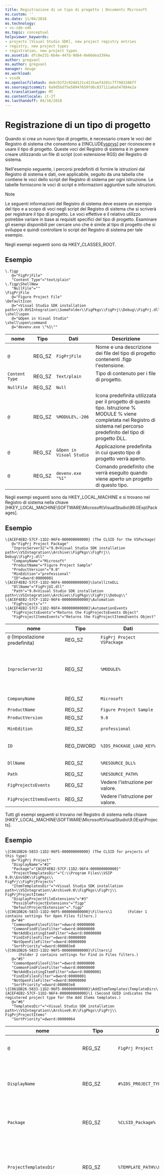 ```yaml
---
title: Registrazione di un tipo di progetto | Documenti Microsoft
ms.custom: ''
ms.date: 11/04/2016
ms.technology:
- vs-ide-sdk
ms.topic: conceptual
helpviewer_keywords:
- projects [Visual Studio SDK], new project registry entries
- registry, new project types
- registration, new project types
ms.assetid: dfc0e231-6b4e-447d-9d64-0e66dea3394a
author: gregvanl
ms.author: gregvanl
manager: douge
ms.workload:
- vssdk
ms.openlocfilehash: 8e6c91f2c92dd121cd135aef4291c7f7983206ff
ms.sourcegitcommit: 6a9d5bd75e50947659fd6c837111a6a547884e2a
ms.translationtype: MT
ms.contentlocale: it-IT
ms.lasthandoff: 04/16/2018
---
```

# <a name="registering-a-project-type"></a>Registrazione di un tipo di progetto
Quando si crea un nuovo tipo di progetto, è necessario creare le voci del Registro di sistema che consentono a [!INCLUDE[vsprvs](../../code-quality/includes/vsprvs_md.md)] per riconoscere e usare il tipo di progetto. Queste voci del Registro di sistema è in genere creare utilizzando un file di script (con estensione RGS) del Registro di sistema.  
  
 Nell'esempio seguente, i percorsi predefiniti di fornire le istruzioni dal Registro di sistema e dati, ove applicabile, seguito da una tabella che contiene le voci dello script del Registro di sistema per ogni istruzione. Le tabelle forniscono le voci di script e informazioni aggiuntive sulle istruzioni.  
  
> [!NOTE]
>  Le seguenti informazioni del Registro di sistema deve essere un esempio del tipo e a scopo di voci negli script del Registro di sistema che si scriverà per registrare il tipo di progetto. Le voci effettive e il relativo utilizzo potrebbe variare in base ai requisiti specifici del tipo di progetto. Esaminare gli esempi disponibili per cercare uno che è simile al tipo di progetto che si sviluppa e quindi controllare lo script del Registro di sistema per tale esempio.  
  
 Negli esempi seguenti sono da HKEY_CLASSES_ROOT.  
  
## <a name="example"></a>Esempio  
  
```  
\.figp  
   @="FigPrjFile"  
   "Content Type"="text/plain"  
\.figp\ShellNew  
   "NullFile"=""  
\FigPrjFile  
   @="Figure Project File"  
\DefaultIcon  
   @="<Visual Studio SDK installation path>\\9.0VSIntegration\\SomeFolder\\FigPkgs\\FigPrj\\Debug\\FigPrj.dll,-206"  
\shell\open  
   @="&Open in Visual Studio"  
\shell\open\command  
   @="devenv.exe \"%1\""  
```  
  
|nome|Tipo|Dati|Descrizione|  
|----------|----------|----------|-----------------|  
|`@`|REG_SZ|`FigPrjFile`|Nome e una descrizione dei file del tipo di progetto contenenti .figp l'estensione.|  
|`Content Type`|REG_SZ|`Text/plain`|Tipo di contenuto per i file di progetto.|  
|`NullFile`|REG_SZ|`Null`||  
|`@`|REG_SZ|`%MODULE%,-206`|Icona predefinita utilizzata per il progetto di questo tipo. Istruzione % MODULE % viene completata nel Registro di sistema nel percorso predefinito del tipo di progetto DLL.|  
|`@`|REG_SZ|`&Open in Visual Studio`|Applicazione predefinita in cui questo tipo di progetto verrà aperto.|  
|`@`|REG_SZ|`devenv.exe "%1"`|Comando predefinito che verrà eseguito quando viene aperto un progetto di questo tipo.|  
  
 Negli esempi seguenti sono da HKEY_LOCAL_MACHINE e si trovano nel Registro di sistema nella chiave [HKEY_LOCAL_MACHINE\SOFTWARE\Microsoft\VisualStudio\99.0Exp\Packages].  
  
## <a name="example"></a>Esempio  
  
```  
\{ACEF4EB2-57CF-11D2-96F4-000000000000} (The CLSID for the VSPackage)  
   @="FigPrj Project Package"  
   "InprocServer32"="9.0<Visual Studio SDK installation path>\\VSIntegration\\Archive\\FigPkgs\\FigPrj\\                      Debug\\FigPrj.dll"  
   "CompanyName"="Microsoft"  
   "ProductName"="Figure Project Sample"  
   "ProductVersion"="9.0"  
   "MinEdition"="professional"  
   "ID"=dword:00000001  
\{ACEF4EB2-57CF-11D2-96F4-000000000000}\SatelliteDLL  
   "DllName"="FigPrjUI.dll"  
   "Path"="9.0<Visual Studio SDK installation path>\\VSIntegration\\Archive\\FigPkgs\\FigPrj\\Debug\\"  
\{ACEF4EB2-57CF-11D2-96F4-000000000000}\Automation  
   "FigProjects"=""  
\{ACEF4EB2-57CF-11D2-96F4-000000000000}\AutomationEvents  
   "FigProjectsEvents"="Returns the FigProjectsEvents Object"  
   "FigProjectItemsEvents"="Returns the FigProjectItemsEvents Object"  
```  
  
|nome|Tipo|Dati|Descrizione|  
|----------|----------|----------|-----------------|  
|`@` (Impostazione predefinita)|REG_SZ|`FigPrj Project VSPackage`|Nome localizzabile di registrato VSPackage (tipo di progetto).|  
|`InprocServer32`|REG_SZ|`%MODULE%`|Percorso del tipo di progetto DLL. L'IDE carica la DLL e passa il CLSID VSPackage per `DllGetClassObject` ottenere <xref:Microsoft.VisualStudio.OLE.Interop.IClassFactory> per costruire il <xref:Microsoft.VisualStudio.Shell.Interop.IVsPackage> oggetto.|  
|`CompanyName`|REG_SZ|`Microsoft`|Nome della società che ha sviluppato il tipo di progetto.|  
|`ProductName`|REG_SZ|`Figure Project Sample`|Nome per il tipo di progetto.|  
|`ProductVersion`|REG_SZ|`9.0`|Rilasciare il numero di versione del tipo di progetto.|  
|`MinEdition`|REG_SZ|`professional`|Edizione del pacchetto VSPackage in corso la registrazione.|  
|`ID`|REG_DWORD|`%IDS_PACKAGE_LOAD_KEY%`|Il pacchetto di caricare la chiave per il progetto VSPackage. La chiave viene convalidata quando un progetto viene caricato dopo l'avvio dell'ambiente.|  
|`DllName`|REG_SZ|`%RESOURCE_DLL%`|Nome file della DLL che contiene le risorse localizzate per il tipo di progetto satellite.|  
|`Path`|REG_SZ|`%RESOURCE_PATH%`|Percorso della DLL satellite.|  
|`FigProjectsEvents`|REG_SZ|Vedere l'istruzione per valore.|Determina la stringa di testo restituita per questo evento di automazione.|  
|`FigProjectItemsEvents`|REG_SZ|Vedere l'istruzione per valore.|Determina la stringa di testo restituita per questo evento di automazione.|  
  
 Tutti gli esempi seguenti si trovano nel Registro di sistema nella chiave [HKEY_LOCAL_MACHINE\SOFTWARE\Microsoft\VisualStudio\9.0Exp\Projects].  
  
## <a name="example"></a>Esempio  
  
```  
\{C061DB26-5833-11D2-96F5-000000000000} (The CLSID for projects of this type)  
   @="FigPrj Project"  
   "DisplayName"="#2"  
   "Package"="{ACEF4EB2-57CF-11D2-96F4-000000000000}"  
   "ProjectTemplatesDir"="C:\\Program Files\\VSIP 9.0\\EnvSDK\\FigPkgs\\                           FigPrj\\FigPrjProjects"  
   "ItemTemplatesDir"="<Visual Studio SDK installation path>\\VSIntegration\\Archive9.0\\FigPkgs\\FigPrj\\                           FigPrjProjectItems"  
   "DisplayProjectFileExtensions"="#3"  
   "PossibleProjectExtensions"="figp"  
   "DefaultProjectExtension"=".figp"  
\{C061DB26-5833-11D2-96F5-000000000000}\Filters\1       (Folder 1 contains settings for Open Files filters.)  
   @="#4"  
   "CommonOpenFilesFilter"=dword:00000000  
   "CommonFindFilesFilter"=dword:00000000  
   "NotAddExistingItemFilter"=dword:00000000  
   "FindInFilesFilter"=dword:00000000  
   "NotOpenFileFilter"=dword:00000000  
   "SortPriority"=dword:000003e8  
\{C061DB26-5833-11D2-96F5-000000000000}\Filters\2  
      (Folder 2 contains settings for Find in Files filters.)  
   @="#5"  
   "CommonOpenFilesFilter"=dword:00000000  
   "CommonFindFilesFilter"=dword:00000000  
   "NotAddExistingItemFilter"=dword:00000001  
   "FindInFilesFilter"=dword:00000001  
   "NotOpenFileFilter"=dword:00000000  
   "SortPriority"=dword:000003e8  
\{C061DB26-5833-11D2-96F5-000000000000}\AddItemTemplates\TemplateDirs\ {ACEF4EB2-57CF-11D2-96F4-000000000000}\1 (Second GUID indicates the registered project type for the Add Items templates.)  
   @="#6"  
   "TemplatesDir"="<Visual Studio SDK installation path>\\VSIntegration\\Archive9.0\\FigPkgs\\FigPrj\\                    FigPrjProjectItems"  
   "SortPriority"=dword:00000064  
```  
  
|nome|Tipo|Dati|Descrizione|  
|----------|----------|----------|-----------------|  
|`@`|REG_SZ|`FigPrj Project`|Nome predefinito di progetti di questo tipo.|  
|`DisplayName`|REG_SZ|`#%IDS_PROJECT_TYPE%`|ID di risorsa del nome da recuperare dalla DLL satellite registrato in pacchetti.|  
|`Package`|REG_SZ|`%CLSID_Package%`|ID di classe del pacchetto VSPackage è registrato in pacchetti.|  
|`ProjectTemplatesDir`|REG_SZ|`%TEMPLATE_PATH%\FigPrjProjects`|Percorso predefinito dei file di modello di progetto. Questi sono i file visualizzati tramite il nuovo progetto modello.|  
|`ItemTemplatesDir`|REG_SZ|`%TEMPLATE_PATH% \FigPrjProjectItems`|Percorso predefinito dei file di modello di elemento di progetto. Questi sono i file visualizzati dal modello di Aggiungi nuovo elemento.|  
|`DisplayProjectFileExtensions`|REG_SZ|`#%IDS_DISPLAY_PROJ_FILE_EXT%`|Consente l'IDE implementare il **aprire** la finestra di dialogo.|  
|`PossibleProjectExtensions`|REG_SZ|`figp`|Utilizzato dall'IDE per determinare se il progetto viene aperto è gestito da questo tipo di progetto (factory del progetto). Il formato per più di una voce è un elenco delimitato da virgola. Ad esempio "vdproj; vdp".|  
|`DefaultProjectExtension`|REG_SZ|`.figp`|Utilizzato dall'IDE come l'estensione di file predefinita per l'operazione Salva con nome.|  
|`Filter Settings`|REG_DWORD|Varie, vedere le istruzioni e commenti nella tabella seguente.|Queste impostazioni vengono utilizzate per impostare i filtri diversi per la visualizzazione dei file nelle finestre di dialogo dell'interfaccia utente.|  
|`@`|REG_SZ|`#%IDS_ADDITEM_TEMPLATES_ENTRY%`|ID di risorsa per i modelli di Aggiungi elemento.|  
|`TemplatesDir`|REG_SZ|`%TEMPLATE_PATH%\FigPrjProjectItems`|Percorso degli elementi di progetto visualizzati nella finestra di dialogo per la **Aggiungi nuovo elemento** modello.|  
|`SortPriority`|REG_DWORD|`100 (vcprx64)`|Nel nodo della struttura dei file visualizzati nell'ordine determina il **Aggiungi nuovo elemento** la finestra di dialogo.|  
  
 Nella tabella seguente vengono illustrate le opzioni di filtri disponibili nel segmento di codice precedente.  
  
|Opzione di filtro|Descrizione|  
|-------------------|-----------------|  
|`CommonFindFilesFilter`|Indica che il filtro è uno dei filtri in comune il **Cerca nei file** la finestra di dialogo. I filtri comuni sono elencati nell'elenco di filtri prima dei filtri non è contrassegnata come comuni.|  
|`CommonOpenFilesFilter`|Indica che il filtro è uno dei filtri in comune il **Apri** la finestra di dialogo. I filtri comuni sono elencati nell'elenco di filtri prima dei filtri non è contrassegnata come comuni.|  
|`FindInFilesFilter`|Indica che il filtro può essere uno dei filtri nel **Cerca nei file** finestra di dialogo casella e saranno elencati dopo i filtri comuni.|  
|`NotOpenFileFilter`|Indica che il filtro non verrà usato nel **Apri** la finestra di dialogo.|  
|`NotAddExistingItemFilter`|Indica che il filtro non verrà usato in Aggiungi **elemento esistente** la finestra di dialogo.|  
  
 Per impostazione predefinita, se un filtro non dispone di uno o più di questi flag impostati, viene utilizzato il filtro nel **Aggiungi elemento esistente** la finestra di dialogo e **Apri** la finestra di dialogo dopo che sono elencati i filtri comuni. Il filtro non viene utilizzato nel **Cerca nei file** la finestra di dialogo.  
  
 Tutti gli esempi seguenti si trovano nel Registro di sistema nella chiave [HKEY_LOCAL_MACHINE\SOFTWARE\Microsoft\VisualStudio\9.0Exp\Projects].  
  
## <a name="example"></a>Esempio  
  
```  
{FE3BBBB6-72D5-11d2-9ACE-00C04F79A2A4} (The CLSID for Enterprise Projects)  
\{FE3BBBB6-72D5-11d2-9ACE-00C04F79A2A4}\AddItemTemplates\TemplateDirs\ {ACEF4EB2-57CF-11D2-96F4-000000000000}\1 (CLSID for projects of this type)  
   @="#7"  
   "TemplatesDir"="<Visual Studio SDK installation path>\\VSIntegration\\Archive9.0\\FigPrj\\FigPrjProjects"  
   "SortPriority"=dword:00000029  
   "NewProjectDialogOnly"=dword:00000000  
```  
  
|nome|Tipo|Dati|Descrizione|  
|----------|----------|----------|-----------------|  
|`@`|REG_SZ|`#%IDS_NEWPROJ_ TEMPLATES_ENTRY%`|ID di risorsa per i modelli di progetto.|  
|`TemplatesDir`|REG_SZ|`%TEMPLATE_PATH%\FigPrjProjects`|Percorso per i progetti di tipo di progetto registrati predefinito.|  
|`SortPriority`|REG_DWORD|`41 (x29)`|Set di ordinamento dei progetti visualizzati nella finestra di dialogo Creazione guidata nuovi progetti.|  
|`NewProjectDialogOnly`|REG_DWORD|`0`|0 indica che i progetti di questo tipo vengono visualizzati solo nella finestra di dialogo Nuovo progetto.|  
  
 Tutti gli esempi seguenti si trovano nel Registro di sistema nella chiave [HKEY_LOCAL_MACHINE\SOFTWARE\Microsoft\VisualStudio\9.0Exp\Projects].  
  
## <a name="example"></a>Esempio  
  
```  
\{A2FE74E1-B743-11d0-AE1A-00A0C90FFFC3} (CLSID for Miscellaneous Files projects)  
   @="Miscellaneous Files Project"  
\AddItemTemplates\TemplateDirs\{ACEF4EB2-57CF-11D2-96F4-000000000000}\1  
                                 (CLSID for Figures Project projects)  
   @="#6"  
   "TemplatesDir"="<Visual Studio SDK installation path>\\VSIntegration\\Archive9.0\\FigPkgs\\FigPrj\\                    FigPrjProjectItems"  
   "SortPriority"=dword:00000064  
```  
  
|nome|Tipo|Dati|Descrizione|  
|----------|----------|----------|-----------------|  
|`@`|REG_SZ|Nessuno|Valore che indica che le voci seguenti siano per le voci di progetti di file esterni.|  
|`@`|REG_SZ|`#%IDS_ADDITEM_TEMPLATES_ENTRY%`|Valore di ID di risorsa per i file di modello di aggiungere nuovi elementi.|  
|`TemplatesDir`|REG_SZ|`%TEMPLATE_PATH%\FigPrjProjectItems`|Il percorso predefinito degli elementi che verranno visualizzati nel **Aggiungi nuovo elemento** la finestra di dialogo.|  
|`SortPriority`|REG_DWORD|`100 (vcprx64)`|Stabilisce l'ordine di visualizzazione nel nodo della struttura ad albero di **Aggiungi nuovo elemento** la finestra di dialogo.|  
  
 Nell'esempio seguente si trova nel Registro di sistema nella chiave [HKEY_LOCAL_MACHINE\SOFTWARE\Microsoft\VisualStudio\9.0Exp\Menus].  
  
## <a name="example"></a>Esempio  
  
```  
"{ACEF4EB2-57CF-11D2-96F4-000000000000}"=",1000,1"  
```  
  
 La voce di menu punta l'IDE per la risorsa utilizzata per recuperare le informazioni di menu. Quando questi dati sono stati uniti al database di menu, la stessa chiave verrà aggiunto nella sezione MenusMerged del Registro di sistema. Il pacchetto VSPackage non deve modificare qualsiasi elemento nella sezione MenusMerged direttamente. Nel campo dati nella tabella seguente sono presenti tre valori delimitati da virgole--campi delimitati. Il primo campo identifica un percorso completo di un file di risorse di menu:  
  
-   Se il primo campo viene omesso, la risorsa di menu verrà caricata dal identificato dal GUID VSPackage DLL satellite.  
  
 Il secondo campo che identifica un ID di risorsa di menu di tipo CTMENU:  
  
-   Se è specificato l'ID di risorsa e il percorso del file è specificato dal primo parametro, una risorsa di menu viene caricata dal percorso del file completo.  
  
-   Se è specificato l'ID di risorsa, ma non è il percorso del file, la risorsa di menu viene caricata dalla DLL satellite.  
  
-   Se il percorso completo del file viene fornito e l'ID risorsa è omesso, il file da caricare deve essere un file CTO.  
  
 L'ultimo campo identifica il numero di versione per la risorsa CTMENU. È possibile unire nuovamente il menu modificando il numero di versione.  
  
|nome|Tipo|Dati|Descrizione|  
|----------|----------|----------|-----------------|  
|% CLSID_Package %|REG_SZ|`,1000,1`|La risorsa per recuperare le informazioni di menu.|  
  
 Tutti gli esempi seguenti si trovano nel Registro di sistema nella chiave [HKEY_LOCAL_MACHINE\SOFTWARE\Microsoft\VisualStudio\9.0Exp\NewProjectTemplates].  
  
```  
\TemplateDirs\{ACEF4EB2-57CF-11D2-96F4-000000000000}\1                (CLSID for Figures Project projects)  
   @="#7"  
   "TemplatesDir"="<Visual Studio SDK installation path>\\VSIntegration\\Archive9.0\\FigPkgs\\FigPrj\\FigPrjProjects"  
   "SortPriority"=dword:00000029  
   "NewProjectDialogOnly"=dword:00000000  
```  
  
|nome|Tipo|Dati|Descrizione|  
|----------|----------|----------|-----------------|  
|`@`|REG_SZ|`#%IDS_NEWPROJ_TEMPLATES_ENTRY%`|Valore di ID di risorsa per i modelli di progetto nuovo progetto di cifre.|  
|`TemplatesDir`|REG_SZ|`%TEMPLATE_PATH%\FigPrjProjects`|Percorso predefinito della directory di nuovi progetti. In questa directory verranno visualizzati nel **Creazione guidata nuovo progetto** la finestra di dialogo.|  
|`SortPriority`|REG_DWORD|`41 (x29)`|Stabilisce l'ordine in cui verranno visualizzati nel nodo della struttura dei progetti di **nuovo progetto** la finestra di dialogo.|  
|`NewProjectDialogOnly`|REG_DWORD|`0`|0 indica che i progetti di questo tipo vengono visualizzati solo nel **nuovo progetto** la finestra di dialogo.|  
  
 Nell'esempio seguente si trova nel Registro di sistema nella chiave [HKEY_LOCAL_MACHINE\SOFTWARE\Microsoft\VisualStudio\9.0Exp\InstalledProducts].  
  
```  
\FiguresProductSample  
   "Package"="{ACEF4EB2-57CF-11D2-96F4-000000000000}"  
   "UseInterface"=dword:00000001  
```  
  
|nome|Tipo|Dati|Descrizione|  
|----------|----------|----------|-----------------|  
|`Package`|REG_SZ|`%CLSID_Package%`|ID di classe del pacchetto VSPackage registrato.|  
|`UseInterface`|REG_DWORD|`1`|1 indica che l'interfaccia utente da utilizzare per interagire con il progetto. 0 non indica che è presente alcuna interfaccia utente.|  
  
 File VSZ sono controllano spesso i nuovi tipi di progetto contengono una voce RELATIVE_PATH. Questo percorso è relativo al percorso specificato nella voce \ProductDir del tipo di progetto nella chiave del programma di installazione seguente:  
  
 HKEY_LOCAL_MACHINE\SOFTWARE\Microsoft\VisualStudio\7.0Exp\Setup  
  
 Ad esempio, i modelli di progetto di Enterprise Framework aggiungono le voci del Registro di sistema seguenti:  
  
 HKEY_LOCAL_MACHINE\SOFTWARE\Microsoft\VisualStudio\7.0Exp\Setup\EF\ProductDir = C:\Program Files\Microsoft Visual Studio\EnterpriseFrameworks\  
  
 Che indica se si include un PROJECT_TYPE = EF voce nel file VSZ trova l'ambiente del vsz file nella directory ProductDir specificata in precedenza.  
  
## <a name="see-also"></a>Vedere anche  
 [Elenco di controllo: Creazione di nuovi tipi di progetto](../../extensibility/internals/checklist-creating-new-project-types.md)   
 [Elementi di un modello di progetto](../../extensibility/internals/elements-of-a-project-model.md)   
 [Creazione di istanze di progetto tramite le factory di progetto](../../extensibility/internals/creating-project-instances-by-using-project-factories.md)
